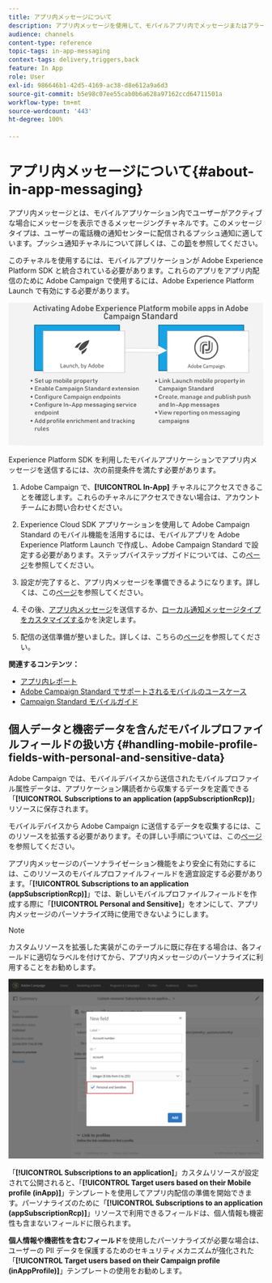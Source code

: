 ```yaml
---
title: アプリ内メッセージについて
description: アプリ内メッセージを使用して、モバイルアプリ内でメッセージまたはアラートを表示します。
audience: channels
content-type: reference
topic-tags: in-app-messaging
context-tags: delivery,triggers,back
feature: In App
role: User
exl-id: 986646b1-42d5-4169-ac38-d8e612a9a6d3
source-git-commit: b5e98c07ee55cab0b6a628a97162ccd64711501a
workflow-type: tm+mt
source-wordcount: '443'
ht-degree: 100%

---
```


# アプリ内メッセージについて{#about-in-app-messaging}

アプリ内メッセージとは、モバイルアプリケーション内でユーザーがアクティブな場合にメッセージを表示できるメッセージングチャネルです。このメッセージタイプは、ユーザーの電話機の通知センターに配信されるプッシュ通知に適しています。プッシュ通知チャネルについて詳しくは、この[節](../../channels/using/about-push-notifications.md)を参照してください。

このチャネルを使用するには、モバイルアプリケーションが Adobe Experience Platform SDK と統合されている必要があります。これらのアプリをアプリ内配信のために Adobe Campaign で使用するには、Adobe Experience Platform Launch で有効にする必要があります。

![](assets/launch_campaign.png)

Experience Platform SDK を利用したモバイルアプリケーションでアプリ内メッセージを送信するには、次の前提条件を満たす必要があります。

1. Adobe Campaign で、**[!UICONTROL In-App]** チャネルにアクセスできることを確認します。これらのチャネルにアクセスできない場合は、アカウントチームにお問い合わせください。

1. Experience Cloud SDK アプリケーションを使用して Adobe Campaign Standard のモバイル機能を活用するには、モバイルアプリを Adobe Experience Platform Launch で作成し、Adobe Campaign Standard で設定する必要があります。ステップバイステップガイドについては、この[ページ](../../administration/using/configuring-a-mobile-application.md)を参照してください。

1. 設定が完了すると、アプリ内メッセージを準備できるようになります。詳しくは、この[ページ](../../channels/using/preparing-and-sending-an-in-app-message.md#preparing-your-in-app-message)を参照してください。

1. その後、[アプリ内メッセージ](../../channels/using/customizing-an-in-app-message.md)を送信するか、[ローカル通知メッセージタイプをカスタマイズする](../../channels/using/customizing-an-in-app-message.md#customizing-a-local-notification-message-type)かを決定します。

1. 配信の送信準備が整いました。詳しくは、こちらの[ページ](../../channels/using/preparing-and-sending-an-in-app-message.md#sending-your-in-app-message)を参照してください。

**関連するコンテンツ：**

* [アプリ内レポート](../../reporting/using/in-app-report.md)
* [Adobe Campaign Standard でサポートされるモバイルのユースケース](../../administration/using/configuring-rules-launch.md)
* [Campaign Standard モバイルガイド](../../channels/using/get-started-communication-channels.md)

## 個人データと機密データを含んだモバイルプロファイルフィールドの扱い方 {#handling-mobile-profile-fields-with-personal-and-sensitive-data}

Adobe Campaign では、モバイルデバイスから送信されたモバイルプロファイル属性データは、アプリケーション購読者から収集するデータを定義できる「**[!UICONTROL Subscriptions to an application (appSubscriptionRcp)]**」リソースに保存されます。

モバイルデバイスから Adobe Campaign に送信するデータを収集するには、このリソースを拡張する必要があります。その詳しい手順については、この[ページ](../../developing/using/extending-the-subscriptions-to-an-application-resource.md)を参照してください。

アプリ内メッセージのパーソナライゼーション機能をより安全に有効にするには、このリソースのモバイルプロファイルフィールドを適宜設定する必要があります。「**[!UICONTROL Subscriptions to an application (appSubscriptionRcp)]**」では、新しいモバイルプロファイルフィールドを作成する際に「**[!UICONTROL Personal and Sensitive]**」をオンにして、アプリ内メッセージのパーソナライズ時に使用できないようにします。

>[!NOTE]
>
>カスタムリソースを拡張した実装がこのテーブルに既に存在する場合は、各フィールドに適切なラベルを付けてから、アプリ内メッセージのパーソナライズに利用することをお勧めします。

![](assets/in_app_personal_data_2.png)

「**[!UICONTROL Subscriptions to an application]**」カスタムリソースが設定されて公開されると、「**[!UICONTROL Target users based on their Mobile profile (inApp)]**」テンプレートを使用してアプリ内配信の準備を開始できます。パーソナライズのために「**[!UICONTROL Subscriptions to an application (appSubscriptionRcp)]**」リソースで利用できるフィールドは、個人情報も機密性も含まないフィールドに限られます。

**個人情報や機密性を含むフィールド**&#x200B;を使用したパーソナライズが必要な場合は、ユーザーの PII データを保護するためのセキュリティメカニズムが強化された「**[!UICONTROL Target users based on their Campaign profile (inAppProfile)]**」テンプレートの使用をお勧めします。